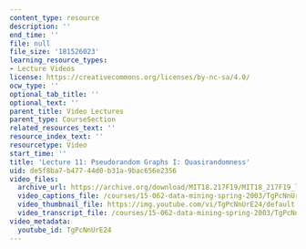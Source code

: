 ```yaml
---
content_type: resource
description: ''
end_time: ''
file: null
file_size: '181526023'
learning_resource_types:
- Lecture Videos
license: https://creativecommons.org/licenses/by-nc-sa/4.0/
ocw_type: ''
optional_tab_title: ''
optional_text: ''
parent_title: Video Lectures
parent_type: CourseSection
related_resources_text: ''
resource_index_text: ''
resourcetype: Video
start_time: ''
title: 'Lecture 11: Pseudorandom Graphs I: Quasirandomness'
uid: de5f8ba7-b477-44d0-b31a-9bac656e2356
video_files:
  archive_url: https://archive.org/download/MIT18.217F19/MIT18_217F19_lec11_300k.mp4
  video_captions_file: /courses/15-062-data-mining-spring-2003/TgPcNnUrE24_captions.vtt
  video_thumbnail_file: https://img.youtube.com/vi/TgPcNnUrE24/default.jpg
  video_transcript_file: /courses/15-062-data-mining-spring-2003/TgPcNnUrE24_transcript.pdf
video_metadata:
  youtube_id: TgPcNnUrE24
---
```

